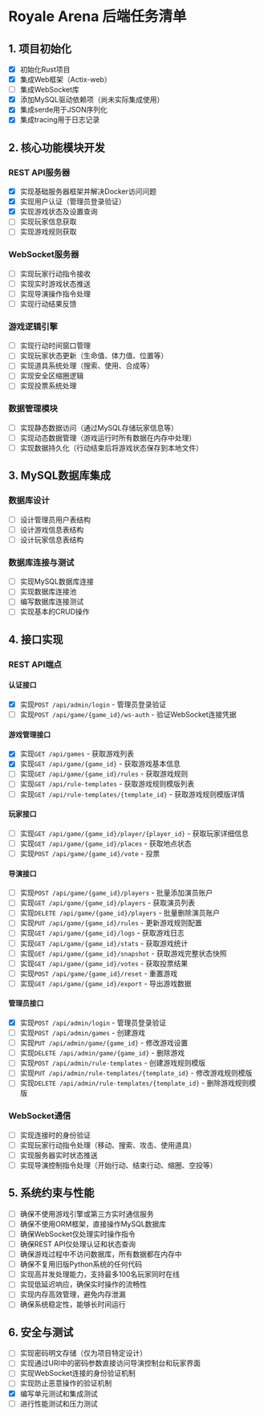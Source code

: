 # Royale Arena 后端任务清单

## 1. 项目初始化
- [x] 初始化Rust项目
- [x] 集成Web框架（Actix-web）
- [ ] 集成WebSocket库
- [x] 添加MySQL驱动依赖项（尚未实际集成使用）
- [x] 集成serde用于JSON序列化
- [x] 集成tracing用于日志记录

## 2. 核心功能模块开发
### REST API服务器
- [x] 实现基础服务器框架并解决Docker访问问题
- [x] 实现用户认证（管理员登录验证）
- [x] 实现游戏状态及设置查询
- [ ] 实现玩家信息获取
- [ ] 实现游戏规则获取

### WebSocket服务器
- [ ] 实现玩家行动指令接收
- [ ] 实现实时游戏状态推送
- [ ] 实现导演操作指令处理
- [ ] 实现行动结果反馈

### 游戏逻辑引擎
- [ ] 实现行动时间窗口管理
- [ ] 实现玩家状态更新（生命值、体力值、位置等）
- [ ] 实现道具系统处理（搜索、使用、合成等）
- [ ] 实现安全区缩圈逻辑
- [ ] 实现投票系统处理

### 数据管理模块
- [ ] 实现静态数据访问（通过MySQL存储玩家信息等）
- [ ] 实现动态数据管理（游戏运行时所有数据在内存中处理）
- [ ] 实现数据持久化（行动结束后将游戏状态保存到本地文件）

## 3. MySQL数据库集成
### 数据库设计
- [ ] 设计管理员用户表结构
- [ ] 设计游戏信息表结构
- [ ] 设计玩家信息表结构

### 数据库连接与测试
- [ ] 实现MySQL数据库连接
- [ ] 实现数据库连接池
- [ ] 编写数据库连接测试
- [ ] 实现基本的CRUD操作

## 4. 接口实现
### REST API端点

#### 认证接口
- [x] 实现`POST /api/admin/login` - 管理员登录验证
- [ ] 实现`POST /api/game/{game_id}/ws-auth` - 验证WebSocket连接凭据

#### 游戏管理接口
- [x] 实现`GET /api/games` - 获取游戏列表
- [x] 实现`GET /api/game/{game_id}` - 获取游戏基本信息
- [ ] 实现`GET /api/game/{game_id}/rules` - 获取游戏规则
- [ ] 实现`GET /api/rule-templates` - 获取游戏规则模版列表
- [ ] 实现`GET /api/rule-templates/{template_id}` - 获取游戏规则模版详情

#### 玩家接口
- [ ] 实现`GET /api/game/{game_id}/player/{player_id}` - 获取玩家详细信息
- [ ] 实现`GET /api/game/{game_id}/places` - 获取地点状态
- [ ] 实现`POST /api/game/{game_id}/vote` - 投票

#### 导演接口
- [ ] 实现`POST /api/game/{game_id}/players` - 批量添加演员账户
- [ ] 实现`GET /api/game/{game_id}/players` - 获取演员列表
- [ ] 实现`DELETE /api/game/{game_id}/players` - 批量删除演员账户
- [ ] 实现`PUT /api/game/{game_id}/rules` - 更新游戏规则配置
- [ ] 实现`GET /api/game/{game_id}/logs` - 获取游戏日志
- [ ] 实现`GET /api/game/{game_id}/stats` - 获取游戏统计
- [ ] 实现`GET /api/game/{game_id}/snapshot` - 获取游戏完整状态快照
- [ ] 实现`GET /api/game/{game_id}/votes` - 获取投票结果
- [ ] 实现`POST /api/game/{game_id}/reset` - 重置游戏
- [ ] 实现`GET /api/game/{game_id}/export` - 导出游戏数据

#### 管理员接口
- [x] 实现`POST /api/admin/login` - 管理员登录验证
- [ ] 实现`POST /api/admin/games` - 创建游戏
- [ ] 实现`PUT /api/admin/game/{game_id}` - 修改游戏设置
- [ ] 实现`DELETE /api/admin/game/{game_id}` - 删除游戏
- [ ] 实现`POST /api/admin/rule-templates` - 创建游戏规则模版
- [ ] 实现`PUT /api/admin/rule-templates/{template_id}` - 修改游戏规则模版
- [ ] 实现`DELETE /api/admin/rule-templates/{template_id}` - 删除游戏规则模版

### WebSocket通信
- [ ] 实现连接时的身份验证
- [ ] 实现玩家行动指令处理（移动、搜索、攻击、使用道具）
- [ ] 实现服务器实时状态推送
- [ ] 实现导演控制指令处理（开始行动、结束行动、缩圈、空投等）

## 5. 系统约束与性能
- [ ] 确保不使用游戏引擎或第三方实时通信服务
- [ ] 确保不使用ORM框架，直接操作MySQL数据库
- [ ] 确保WebSocket仅处理实时操作指令
- [ ] 确保REST API仅处理认证和状态查询
- [ ] 确保游戏过程中不访问数据库，所有数据都在内存中
- [ ] 确保不复用旧版Python系统的任何代码
- [ ] 实现高并发处理能力，支持最多100名玩家同时在线
- [ ] 实现低延迟响应，确保实时操作的流畅性
- [ ] 实现内存高效管理，避免内存泄漏
- [ ] 确保系统稳定性，能够长时间运行

## 6. 安全与测试
- [ ] 实现密码明文存储（仅为项目特定设计）
- [ ] 实现通过URI中的密码参数直接访问导演控制台和玩家界面
- [ ] 实现WebSocket连接的身份验证机制
- [ ] 实现防止恶意操作的验证机制
- [x] 编写单元测试和集成测试
- [ ] 进行性能测试和压力测试
